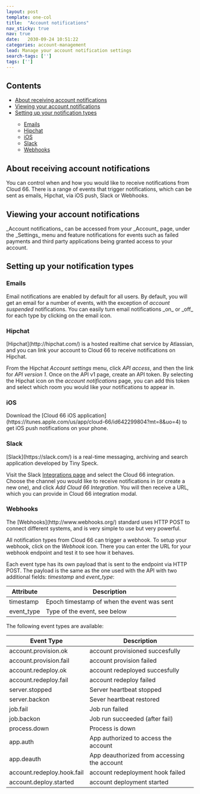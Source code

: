 ```yaml
---
layout: post
template: one-col
title:  "Account notifications"
nav_sticky: true
nav: true
date:   2030-09-24 10:51:22
categories: account-management
lead: Manage your account notification settings
search-tags: ['']
tags: ['']
---
```


<h2>Contents</h2>
<ul class="page-toc">
    <li><a href="#about">About receiving account notifications</a></li>
    <li><a href="#view">Viewing your account notifications</a></li> 
    <li><a href="#setup">Setting up your notification types</a></li>
        <ul style="margin-bottom:0em">
	        <li><a href="#emails">Emails</a></li>
	        <li><a href="#hipchat">Hipchat</a></li>
	        <li><a href="#ios">iOS</a></li>
	        <li><a href="#slack">Slack</a></li>
	        <li><a href="#webhooks">Webhooks</a></li>
        </ul>
    </li>    
</ul>

<h2 id="about">About receiving account notifications</h2>
You can control when and how you would like to receive notifications from Cloud 66. There is a range of events that trigger notifications, which can be sent as emails, Hipchat, via iOS push, Slack or Webhooks.

<h2 id="view">Viewing your account notifications</h2>
_Account notifications_ can be accessed from your _Account_ page, under the _Settings_ menu and feature notifications for events such as failed payments and third party applications being granted access to your account.

<h2 id="setup">Setting up your notification types</h2>
<h3 id="emails">Emails</h3>
Email notifications are enabled by default for all users. By default, you will get an email for a number of events, with the exception of <i>account suspended</i> notifications. You can easily turn email notifications _on_ or _off_ for each type by clicking on the email icon.

<h3 id="hipchat">Hipchat</h3>
[Hipchat](http://hipchat.com/) is a hosted realtime chat service by Atlassian, and you can link your account to Cloud 66 to receive notifications on Hipchat.

From the Hipchat _Account settings_ menu, click _API access_, and then the link for _API version 1_. Once on the API v1 page, create an API token. By selecting the Hipchat icon on the _account notifications_ page, you can add this token and select which room you would like your notifications to appear in. 

<h3 id="ios">iOS</h3>
Download the [Cloud 66 iOS application](https://itunes.apple.com/us/app/cloud-66/id642299804?mt=8&uo=4) to get iOS push notifications on your phone.

<h3 id="slack">Slack</h3>
[Slack](https://slack.com/) is a real-time messaging, archiving and search application developed by Tiny Speck.

Visit the Slack [Integrations page](https://slack.com/integrations) and select the Cloud 66 integration. Choose the channel you would like to receive notifications in (or create a new one), and click _Add Cloud 66 Integration_. You will then receive a URL, which you can provide in Cloud 66 integration modal.

<h3 id="webhooks">Webhooks</h3>
The [Webhooks](http://www.webhooks.org/) standard uses HTTP POST to connect different systems, and is very simple to use but very powerful.

All notification types from Cloud 66 can trigger a webhook. To setup your webhook, click on the <i>Webhook</i> icon. There you can enter the URL for your webhook endpoint and test it to see how it behaves.

Each event type has its own payload that is sent to the endpoint via HTTP POST. The payload is the same as the one used with the API with two additional fields: <i>timestamp</i> and <i>event_type</i>:

<table class='table table-bordered table-striped'>
	<thead>
		<tr>
			<th>Attribute</th>
			<th>Description</th>
		</tr>
	</thead>
	<tbody>
		<tr>
			<td>timestamp</td>
			<td>Epoch timestamp of when the event was sent</td>
		</tr>
		<tr>
			<td>event_type</td>
			<td>Type of the event, see below</td>
		</tr>
	</tbody>
</table>

The following event types are available:

<table class='table table-bordered table-striped'>
	<thead></tr>
		<tr>
			<th>Event Type</th>
			<th>Description</th>
		</tr>
	</thead>
	<tbody>
		<tr><td>account.provision.ok</td><td>account provisioned succesfully</td></tr>
		<tr><td>account.provision.fail</td><td>account provision failed</td></tr>
		<tr><td>account.redeploy.ok</td><td>account redeployed succesfully</td></tr>
		<tr><td>account.redeploy.fail</td><td>account redeploy failed</td></tr>
		<tr><td>server.stopped</td><td>Server heartbeat stopped</td></tr>
		<tr><td>server.backon</td><td>Sever heartbeat restored</td></tr>
		<tr><td>job.fail</td><td>Job run failed</td></tr>
		<tr><td>job.backon</td><td>Job run succeeded (after fail)</td></tr>
		<tr><td>process.down</td><td>Process is down</td></tr>
		<tr><td>app.auth</td><td>App authorized to access the account</td></tr>
		<tr><td>app.deauth</td><td>App deauthorized from accessing the account</td></tr>
		<tr><td>account.redeploy.hook.fail</td><td>account redeployment hook failed</td></tr>
		<tr><td>account.deploy.started</td><td>account deployment started</td></tr>
	</tbody>
</table>